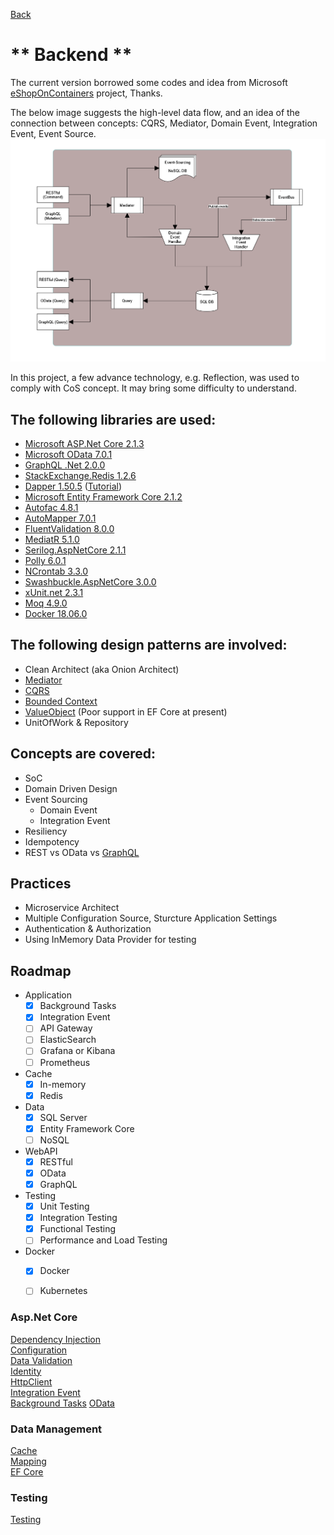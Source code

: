 [Back](../README.md)

# ** Backend **

The current version borrowed some codes and idea from Microsoft [eShopOnContainers](https://github.com/dotnet-architecture/eShopOnContainers) project, Thanks.
 
The below image suggests the high-level data flow, and an idea of the connection between concepts: CQRS, Mediator, Domain Event, Integration Event, Event Source.
![](./docs/backend/CQRS.png)
 
In this project, a few advance technology, e.g. Reflection, was used to comply with CoS concept. It may bring some difficulty to understand.


## The following libraries are used:
* [Microsoft ASP.Net Core 2.1.3](https://docs.microsoft.com/en-nz/aspnet/#pivot=core)
* [Microsoft OData 7.0.1](http://odata.github.io/)
* [GraphQL .Net 2.0.0](https://graphql-dotnet.github.io/)
* [StackExchange.Redis 1.2.6](https://github.com/StackExchange/StackExchange.Redis)
* [Dapper 1.50.5](https://github.com/StackExchange/Dapper) ([Tutorial](http://dapper-tutorial.net/dapper))
* [Microsoft Entity Framework Core 2.1.2](https://docs.microsoft.com/en-us/ef/#pivot=efcore)
* [Autofac 4.8.1](https://autofac.org/)
* [AutoMapper 7.0.1](https://automapper.org/)
* [FluentValidation 8.0.0](https://fluentvalidation.net/)
* [MediatR 5.1.0](https://github.com/jbogard/MediatR)
* [Serilog.AspNetCore 2.1.1](https://serilog.net/)
* [Polly 6.0.1](http://www.thepollyproject.org/)
* [NCrontab 3.3.0](https://github.com/atifaziz/NCrontab)
* [Swashbuckle.AspNetCore 3.0.0](https://github.com/domaindrivendev/Swashbuckle.AspNetCore)
* [xUnit.net 2.3.1](https://xunit.github.io/)
* [Moq 4.9.0](https://github.com/moq/moq4)
* [Docker 18.06.0](https://www.docker.com/)

## The following design patterns are involved:
* Clean Architect (aka Onion Architect)
* [Mediator](https://en.wikipedia.org/wiki/Mediator_pattern)
* [CQRS](https://martinfowler.com/bliki/CQRS.html)
* [Bounded Context](https://martinfowler.com/bliki/BoundedContext.html)
* [ValueObject](https://martinfowler.com/bliki/ValueObject.html) (Poor support in EF Core at present)
* UnitOfWork & Repository

## Concepts are covered:
* SoC 
* Domain Driven Design 
* Event Sourcing
  * Domain Event
  * Integration Event 
* Resiliency 
* Idempotency 
* REST vs OData vs [GraphQL](http://graphql.github.io/)

## Practices
* Microservice Architect 
* Multiple Configuration Source, Sturcture Application Settings
* Authentication & Authorization 
* Using InMemory Data Provider for testing

## Roadmap  
* Application
  * [x] Background Tasks 
  * [x] Integration Event
  * [ ] API Gateway 
  * [ ] ElasticSearch  
  * [ ] Grafana or Kibana
  * [ ] Prometheus
* Cache
  * [x] In-memory
  * [x] Redis
* Data
  * [x] SQL Server
  * [x] Entity Framework Core
  * [ ] NoSQL 
* WebAPI
  * [x] RESTful  
  * [x] OData  
  * [x] GraphQL 
* Testing
  * [x] Unit Testing
  * [x] Integration Testing
  * [x] Functional Testing
  * [ ] Performance and Load Testing
* Docker
  * [x] Docker 
  * [ ] Kubernetes  
  

### Asp.Net Core   
[Dependency Injection](./docs/IoC.md)  
[Configuration](./docs/Configuration.md)  
[Data Validation](./docs/DataValidation.md)   
[Identity](./docs/Identity.md)    
[HttpClient](./docs/HttpClient.md)  
[Integration Event](./docs/IntegrationEvent.md)  
[Background Tasks](./docs/BackgroundTask.md)
[OData](./docs/odata.md)

### Data Management  
[Cache](./docs/Cache.md)  
[Mapping](./docs/Mapping.md)  
[EF Core](./docs/EFCore.md)  

### Testing  
[Testing](./docs/Testing.md)